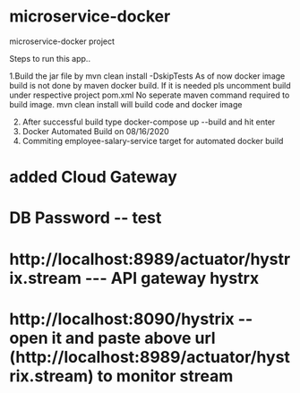 # microservice-docker
microservice-docker project

Steps to run this app..

1.Build the jar file by mvn clean install -DskipTests
As of now docker image build is not done by maven docker build. If it is needed pls uncomment <goal>build</goal> under respective project 
pom.xml
 No seperate maven command required to build image. mvn clean install will build code and docker image

2. After successful build type docker-compose up --build and hit enter
3. Docker Automated Build on 08/16/2020
4. Commiting employee-salary-service target for automated docker build

# added Cloud Gateway
# DB Password --  test
# http://localhost:8989/actuator/hystrix.stream  --- API gateway hystrx
# http://localhost:8090/hystrix -- open it and paste above url (http://localhost:8989/actuator/hystrix.stream)  to monitor stream

